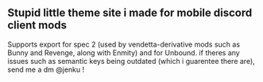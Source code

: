 ## Stupid little theme site i made for mobile discord client mods

Supports export for spec 2 (used by vendetta-derivative mods such as Bunny and Revenge, along with Enmity) and for Unbound.
if theres any issues such as semantic keys being outdated (which i guarentee there are), send me a dm @jenku !
